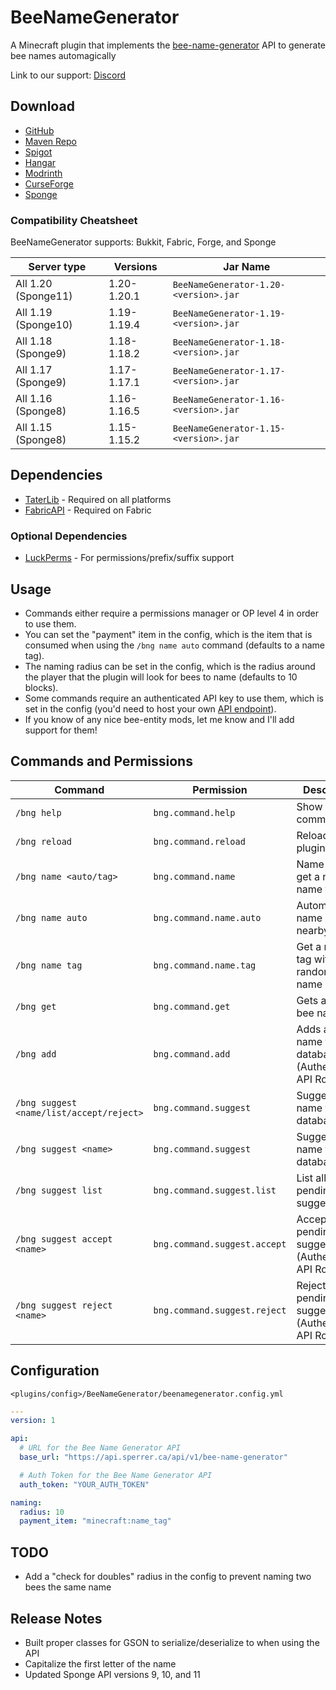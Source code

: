 # BeeNameGenerator

A Minecraft plugin that implements the [bee-name-generator](https://github.com/p0t4t0sandwich/bee-name-generator) API to generate bee names automagically

Link to our support: [Discord](https://discord.neuralnexus.dev)

## Download

- [GitHub](https://github.com/p0t4t0sandwich/BeeNameGeneratorPlugin/releases)
- [Maven Repo](https://maven.neuralnexus.dev/#/releases/dev/neuralnexus/BeeNameGenerator)
- [Spigot](https://www.spigotmc.org/resources/beenamegenerator.112100/)
- [Hangar](https://hangar.papermc.io/p0t4t0sandwich/BeeNameGenerator)
- [Modrinth](https://modrinth.com/plugin/beenamegenerator)
- [CurseForge](https://www.curseforge.com/minecraft/mc-mods/beenamegenerator)
- [Sponge](https://ore.spongepowered.org/p0t4t0sandwich/BeeNameGenerator)

### Compatibility Cheatsheet

BeeNameGenerator supports: Bukkit, Fabric, Forge, and Sponge

| Server type         | Versions    | Jar Name                              |
|---------------------|-------------|---------------------------------------|
| All 1.20 (Sponge11) | 1.20-1.20.1 | `BeeNameGenerator-1.20-<version>.jar` |
| All 1.19 (Sponge10) | 1.19-1.19.4 | `BeeNameGenerator-1.19-<version>.jar` |
| All 1.18 (Sponge9)  | 1.18-1.18.2 | `BeeNameGenerator-1.18-<version>.jar` |
| All 1.17 (Sponge9)  | 1.17-1.17.1 | `BeeNameGenerator-1.17-<version>.jar` |
| All 1.16 (Sponge8)  | 1.16-1.16.5 | `BeeNameGenerator-1.16-<version>.jar` |
| All 1.15 (Sponge8)  | 1.15-1.15.2 | `BeeNameGenerator-1.15-<version>.jar` |

## Dependencies

- [TaterLib](https://github.com/p0t4t0sandwich/TaterLib) - Required on all platforms
- [FabricAPI](https://modrinth.com/mod/fabric-api) - Required on Fabric

### Optional Dependencies

- [LuckPerms](https://luckperms.net/) - For permissions/prefix/suffix support

## Usage

- Commands either require a permissions manager or OP level 4 in order to use them.
- You can set the "payment" item in the config, which is the item that is consumed when using the `/bng name auto` command (defaults to a name tag).
- The naming radius can be set in the config, which is the radius around the player that the plugin will look for bees to name (defaults to 10 blocks).
- Some commands require an authenticated API key to use them, which is set in the config (you'd need to host your own [API endpoint](https://github.com/p0t4t0sandwich/bee-name-generator)).
- If you know of any nice bee-entity mods, let me know and I'll add support for them!

## Commands and Permissions

| Command                                  | Permission                   | Description                                               |
|------------------------------------------|------------------------------|-----------------------------------------------------------|
| `/bng help`                              | `bng.command.help`           | Show help for commands                                    |
| `/bng reload`                            | `bng.command.reload`         | Reload the plugin                                         |
| `/bng name <auto/tag>`                   | `bng.command.name`           | Name a bee or get a named name tag                        |
| `/bng name auto`                         | `bng.command.name.auto`      | Automatically name a nearby bee                           |
| `/bng name tag`                          | `bng.command.name.tag`       | Get a name tag with a random bee name                     |
| `/bng get`                               | `bng.command.get`            | Gets a random bee name                                    |
| `/bng add`                               | `bng.command.add`            | Adds a bee name to the database (Authenticated API Route) |
| `/bng suggest <name/list/accept/reject>` | `bng.command.suggest`        | Suggest a name to the database                            |
| `/bng suggest <name>`                    | `bng.command.suggest`        | Suggest a name to the database                            |
| `/bng suggest list`                      | `bng.command.suggest.list`   | List all pending suggestions                              |
| `/bng suggest accept <name>`             | `bng.command.suggest.accept` | Accept a pending suggestion (Authenticated API Route)     |
| `/bng suggest reject <name>`             | `bng.command.suggest.reject` | Reject a pending suggestion (Authenticated API Route)     |

## Configuration

`<plugins/config>/BeeNameGenerator/beenamegenerator.config.yml`

```yaml
---
version: 1

api:
  # URL for the Bee Name Generator API
  base_url: "https://api.sperrer.ca/api/v1/bee-name-generator"

  # Auth Token for the Bee Name Generator API
  auth_token: "YOUR_AUTH_TOKEN"

naming:
  radius: 10
  payment_item: "minecraft:name_tag"
```

## TODO

- Add a "check for doubles" radius in the config to prevent naming two bees the same name

## Release Notes

- Built proper classes for GSON to serialize/deserialize to when using the API
- Capitalize the first letter of the name
- Updated Sponge API versions 9, 10, and 11
